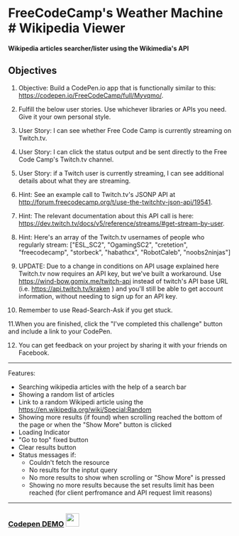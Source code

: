 # FreeCodeCamp's Weather Machine # Wikipedia Viewer
#### Wikipedia articles searcher/lister using the Wikimedia's API
## Objectives



1. Objective: Build a CodePen.io app that is functionally similar to this: https://codepen.io/FreeCodeCamp/full/Myvqmo/.

2. Fulfill the below user stories. Use whichever libraries or APIs you need. Give it your own personal style.

3. User Story: I can see whether Free Code Camp is currently streaming on Twitch.tv.

4. User Story: I can click the status output and be sent directly to the Free Code Camp's Twitch.tv channel.

5. User Story: if a Twitch user is currently streaming, I can see additional details about what they are streaming.

6. Hint: See an example call to Twitch.tv's JSONP API at http://forum.freecodecamp.org/t/use-the-twitchtv-json-api/19541.

7. Hint: The relevant documentation about this API call is here: https://dev.twitch.tv/docs/v5/reference/streams/#get-stream-by-user.

8. Hint: Here's an array of the Twitch.tv usernames of people who regularly stream: ["ESL_SC2", "OgamingSC2", "cretetion", "freecodecamp", "storbeck", "habathcx", "RobotCaleb", "noobs2ninjas"]

9. UPDATE: Due to a change in conditions on API usage explained here Twitch.tv now requires an API key, but we've built a workaround. Use https://wind-bow.gomix.me/twitch-api instead of twitch's API base URL (i.e. https://api.twitch.tv/kraken ) and you'll still be able to get account information, without needing to sign up for an API key.

10. Remember to use Read-Search-Ask if you get stuck.

11.When you are finished, click the "I've completed this challenge" button and include a link to your CodePen.

12. You can get feedback on your project by sharing it with your friends on Facebook.

---
Features:
- Searching wikipedia articles with the help of a search bar
- Showing a random list of articles
- Link to a random Wikipedi article using the https://en.wikipedia.org/wiki/Special:Random
- Showing more results (if found) when scrolling reached the bottom of the page or when the "Show More" button is clicked
- Loading Indicator
- "Go to top" fixed button
- Clear results button
- Status messages if: 
  * Couldn't fetch the resource
  * No results for the inptut query
  * No more results to show when scrolling or "Show More" is pressed
  * Showing no more results because the set results limit has been reached (for client perfromance and API request limit reasons)








---

###  <a href="https://codepen.io/Slitthe/full/VrXYQL/" target="_blank">Codepen DEMO</a> <img src="https://cdn1.iconfinder.com/data/icons/simple-icons/256/codepen-256-black.png" height="30">
